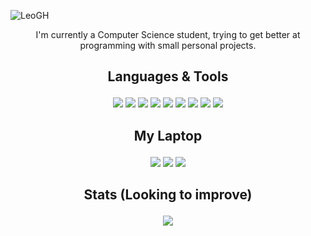![LeoGH](https://user-images.githubusercontent.com/88405502/172062181-f94096b5-50f5-406d-b41e-37e661ecebfa.svg)


<!-- ## <p align="center">About Me</p>

- 💻Currently studying Computer Science
- 📈Trying to improve my coding skills with small projects
- ☕My main language is Java
- 🐍I'm also trying to learn Python
<p align="center">⠀</p> -->

<p align="center">I'm currently a Computer Science student, trying to get better at programming with small personal projects.</p>

## <p align="center">Languages & Tools</p>

<p align="center">
<img src="https://img.shields.io/badge/Java-222535?style=for-the-badge&logo=java&logoColor=C44C4C"> <img src="https://img.shields.io/badge/Python-222535?style=for-the-badge&logo=python&logoColor=C44C4C"> <img src="https://img.shields.io/badge/VS_CODE-222535?style=for-the-badge&logo=visual%20studio%20code&logoColor=C44C4C"> <img src="https://img.shields.io/badge/intellij_idea-222535?style=for-the-badge&logo=intellij%20idea&logoColor=C44C4C"> <img src="https://img.shields.io/badge/android_studio-222535?style=for-the-badge&logo=android%20studio&logoColor=C44C4C"> <img src="https://img.shields.io/badge/sqlite-222535?style=for-the-badge&logo=sqlite&logoColor=C44C4C"> <img src="https://img.shields.io/badge/figma-222535?style=for-the-badge&logo=figma&logoColor=C44C4C"> <img src="https://img.shields.io/badge/gradle-222535?style=for-the-badge&logo=gradle&logoColor=C44C4C"> <img src="https://img.shields.io/badge/maven-222535?style=for-the-badge&logo=apache%20maven&logoColor=C44C4C">
<!-- 
Canva, 
-->
</p>

## <p align="center">My Laptop</p>

<p align="center">
<img src="https://img.shields.io/badge/CPU-i5_8th_gen-C44C4C?style=for-the-badge&logo=intel&logoColor=C44C4C&labelColor=222535"> <img src="https://img.shields.io/badge/Ram-8gb-C44C4C?style=for-the-badge&labelColor=222535"> <img src="https://img.shields.io/badge/GPU-1050_ti-C44C4C?style=for-the-badge&logo=nvidia&logoColor=C44C4C&labelColor=222535">
</p>

## <p align="center">Stats (Looking to improve)</p>

<p align="center"><img src="https://github-readme-stats.vercel.app/api?username=TisLeo&show_icons=true&theme=dracula"></p>

<!-- 
https://img.shields.io/badge/Intel%20Core_i5_8th-0071C5?style=for-the-badge&logo=intel&logoColor=white
-->

